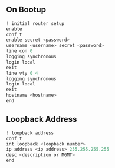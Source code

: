 
## On Bootup
```js
! initial router setup
enable
conf t
enable secret <password>
username <username> secret <password>
line con 0
logging synchronous
login local
exit
line vty 0 4
logging synchronous
login local
exit
hostname <hostname>
end
```

## Loopback Address
```js
! loopback address
conf t
int loopback <loopback number>
ip address <ip address> 255.255.255.255
desc <description or MGMT>
end
```















